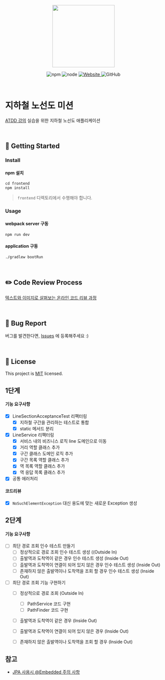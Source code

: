 <p align="center">
    <img width="200px;" src="https://raw.githubusercontent.com/woowacourse/atdd-subway-admin-frontend/master/images/main_logo.png"/>
</p>
<p align="center">
  <img alt="npm" src="https://img.shields.io/badge/npm-%3E%3D%205.5.0-blue">
  <img alt="node" src="https://img.shields.io/badge/node-%3E%3D%209.3.0-blue">
  <a href="https://edu.nextstep.camp/c/R89PYi5H" alt="nextstep atdd">
    <img alt="Website" src="https://img.shields.io/website?url=https%3A%2F%2Fedu.nextstep.camp%2Fc%2FR89PYi5H">
  </a>
  <img alt="GitHub" src="https://img.shields.io/github/license/next-step/atdd-subway-service">
</p>

<br>

# 지하철 노선도 미션
[ATDD 강의](https://edu.nextstep.camp/c/R89PYi5H) 실습을 위한 지하철 노선도 애플리케이션

<br>

## 🚀 Getting Started

### Install
#### npm 설치
```
cd frontend
npm install
```
> `frontend` 디렉토리에서 수행해야 합니다.

### Usage
#### webpack server 구동
```
npm run dev
```
#### application 구동
```
./gradlew bootRun
```
<br>

## ✏️ Code Review Process
[텍스트와 이미지로 살펴보는 온라인 코드 리뷰 과정](https://github.com/next-step/nextstep-docs/tree/master/codereview)

<br>

## 🐞 Bug Report

버그를 발견한다면, [Issues](https://github.com/next-step/atdd-subway-service/issues) 에 등록해주세요 :)

<br>

## 📝 License

This project is [MIT](https://github.com/next-step/atdd-subway-service/blob/master/LICENSE.md) licensed.


## 1단계
#### 기능 요구사항
- [X] LineSectionAcceptanceTest 리팩터링
    - [X] 지하철 구간을 관리하는 테스트로 통합
    - [X] static 메서드 분리
- [X] LineService 리팩터링
    - [X] 서비스 내의 비즈니스 로직 line 도메인으로 이동
    - [X] 거리 역할 클래스 추가
    - [X] 구간 클래스 도메인 로직 추가
    - [X] 구간 목록 역할 클래스 추가
    - [X] 역 목록 역할 클래스 추가
    - [X] 역 응답 목록 클래스 추가
- [X] 공통 에러처리

#### 코드리뷰
- [X] `NoSuchElementException` 대신 용도에 맞는 새로운 Exception 생성

## 2단계
#### 기능 요구사항
- [ ] 최단 경로 조회 인수 테스트 만들기
    - [ ] 정상적으로 경로 조회 인수 테스트 생성 ((Outside In)
    - [ ] 출발역과 도착역이 같은 경우 인수 테스트 생성 (Inside Out)
    - [ ] 출발역과 도착역이 연결이 되어 있지 않은 경우 인수 테스트 생성 (Inside Out)
    - [ ] 존재하지 않은 출발역이나 도착역을 조회 할 경우 인수 테스트 생성 (Inside Out)
- [ ] 최단 경로 조회 기능 구현하기
    - [ ] 정상적으로 경로 조회 (Outside In)
        - [ ] PathService 코드 구현
        - [ ] PathFinder 코드 구현
    - [ ] 출발역과 도착역이 같은 경우 (Inside Out)
    - [ ] 출발역과 도착역이 연결이 되어 있지 않은 경우 (Inside Out)
    - [ ] 존재하지 않은 출발역이나 도착역을 조회 할 경우 (Inside Out)


## 참고
- [JPA 사용시 @Embedded 주의 사항](https://jojoldu.tistory.com/559)

